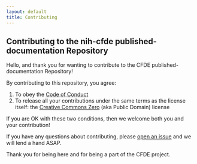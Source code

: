 ```yaml
---
layout: default
title: Contributing
---
```


## Contributing to the nih-cfde published-documentation Repository

Hello, and thank you for wanting to contribute to the CFDE published-documentation
Repository\!

By contributing to this repository, you agree:

1.  To obey the [Code of Conduct](./CODEOFCONDUCT.md)
2.  To release all your contributions under the same terms as the
    license itself: the [Creative Commons Zero](./LICENSE.md) (aka
    Public Domain) license

If you are OK with these two conditions, then we welcome both you and
your contribution\!

If you have any questions about contributing, please [open an
issue](https://github.com/nih-cfde/published-documentation/issues/new) and we
will lend a hand ASAP.

Thank you for being here and for being a part of the CFDE project.
